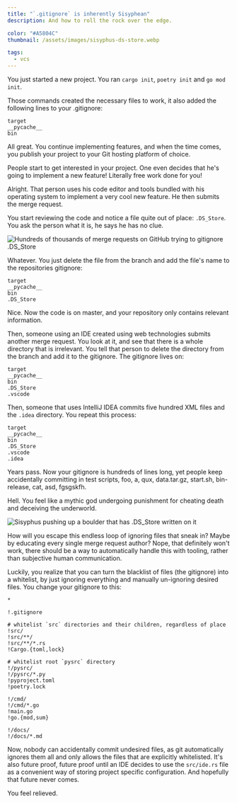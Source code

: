 ```yaml
---
title: "`.gitignore` is inherently Sisyphean"
description: And how to roll the rock over the edge.

color: "#A5804C"
thumbnail: /assets/images/sisyphus-ds-store.webp

tags:
  - vcs
---
```


You just started a new project. You ran `cargo init`, `poetry init` and
`go mod init`.

Those commands created the necessary files to work, it also added the following
lines to your .gitignore:

```ignore
target
__pycache__
bin
```

All great. You continue implementing features, and when the time comes, you
publish your project to your Git hosting platform of choice.

People start to get interested in your project. One even decides that he's going
to implement a new feature! Literally free work done for you!

Alright. That person uses his code editor and tools bundled with his operating
system to implement a very cool new feature. He then submits the merge request.

You start reviewing the code and notice a file quite out of place: `.DS_Store`.
You ask the person what it is, he says he has no clue.

![Hundreds of thousands of merge requests on GitHub trying
to gitignore .DS_Store](/assets/images/github-ds-store-mr-list.webp)

Whatever. You just delete the file from the branch and add the file's name to
the repositories gitignore:

```ignore
target
__pycache__
bin
.DS_Store
```

Nice. Now the code is on master, and your repository only contains relevant
information.

Then, someone using an IDE created using web technologies submits another merge
request. You look at it, and see that there is a whole directory that is
irrelevant. You tell that person to delete the directory from the branch and add
it to the gitignore. The gitignore lives on:

```ignore
target
__pycache__
bin
.DS_Store
.vscode
```

Then, someone that uses IntelliJ IDEA commits five hundred XML files and the
`.idea` directory. You repeat this process:

```ignore
target
__pycache__
bin
.DS_Store
.vscode
.idea
```

Years pass. Now your gitignore is hundreds of lines long, yet people keep
accidentally committing in test scripts, foo, a, qux, data.tar.gz, start.sh,
bin-release, cat, asd, fgsgskfh.

Hell. You feel like a mythic god undergoing punishment for cheating death and
deceiving the underworld.

![Sisyphus pushing up a boulder that has .DS_Store written
on it](/assets/images/sisyphus-ds-store.webp)

How will you escape this endless loop of ignoring files that sneak in? Maybe by
educating every single merge request author? Nope, that definitely won't work,
there should be a way to automatically handle this with tooling, rather than
subjective human communication.

Luckily, you realize that you can turn the blacklist of files (the gitignore)
into a whitelist, by just ignoring everything and manually un-ignoring desired
files. You change your gitignore to this:

```ignore
*

!.gitignore

# whitelist `src` directories and their children, regardless of place
!src/
!src/**/
!src/**/*.rs
!Cargo.{toml,lock}

# whitelist root `pysrc` directory
!/pysrc/
!/pysrc/*.py
!pyproject.toml
!poetry.lock

!/cmd/
!/cmd/*.go
!main.go
!go.{mod,sum}

!/docs/
!/docs/*.md
```

Now, nobody can accidentally commit undesired files, as git automatically
ignores them all and only allows the files that are explicitly whitelisted. It's
also future proof, future proof until an IDE decides to use the `src/ide.rs`
file as a convenient way of storing project specific configuration. And
hopefully that future never comes.

You feel relieved.
